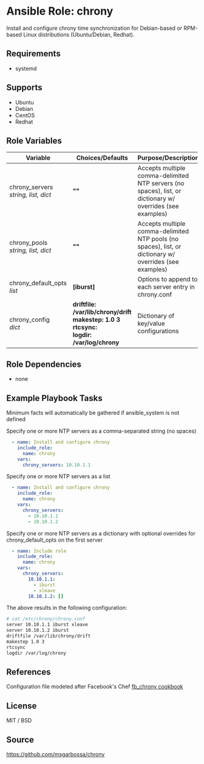 # Ansible Role: chrony

Install and configure chrony time synchronization for Debian-based or RPM-based Linux distributions (Ubuntu/Debian, Redhat).  

## Requirements 

- systemd

## Supports

- Ubuntu
- Debian
- CentOS
- Redhat

## Role Variables

| Variable         | Choices/Defaults | Purpose/Description                                                                                  |
| ---------------- | ---------------- | ---------------------------------------------------------------------------------------------------- |
| chrony_servers</br> *string, list, dict* | **""** | Accepts multiple comma-delimited NTP servers (no spaces), list, or dictionary w/ overrides (see examples) |
| chrony_pools</br> *string, list, dict* | **""** | Accepts multiple comma-delimited NTP pools (no spaces), list, or dictionary w/ overrides (see examples) |
| chrony_default_opts</br> *list* | **[iburst]** | Options to append to each server entry in chrony.conf |
| chrony_config</br> *dict* | **driftfile: /var/lib/chrony/drift<br>makestep: 1.0 3<br>rtcsync: <br>logdir: /var/log/chrony** | Dictionary of key/value configurations |

## Role Dependencies

- none

## Example Playbook Tasks

Minimum facts will automatically be gathered if ansible_system is not defined

Specify one or more NTP servers as a comma-separated string (no spaces)

```yaml
  - name: Install and configure chrony
    include_role:
      name: chrony
    vars:
      chrony_servers: 10.10.1.1
```

Specify one or more NTP servers as a list

```yaml
  - name: Install and configure chrony
    include_role:
      name: chrony
    vars:
      chrony_servers:
        - 10.10.1.1
        - 10.10.1.2
```

Specify one or more NTP servers as a dictionary with optional overrides for chrony_default_opts on the first server

```yaml
  - name: Include role
    include_role:
      name: chrony
    vars:
      chrony_servers:
        10.10.1.1:
          - iburst
          - xleave
        10.10.1.2: []
```

The above results in the following configuration:

```bash
# cat /etc/chrony/chrony.conf 
server 10.10.1.1 iburst xleave
server 10.10.1.2 iburst
driftfile /var/lib/chrony/drift
makestep 1.0 3
rtcsync 
logdir /var/log/chrony
```

## References

Configuration file modeled after Facebook's Chef [fb_chrony cookbook](https://github.com/facebook/chef-cookbooks/tree/master/cookbooks/fb_chrony)

## License

MIT / BSD

## Source

https://github.com/msgarbossa/chrony
